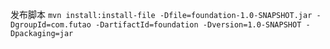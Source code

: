 发布脚本 `mvn install:install-file -Dfile=foundation-1.0-SNAPSHOT.jar -DgroupId=com.futao -DartifactId=foundation -Dversion=1.0-SNAPSHOT -Dpackaging=jar`